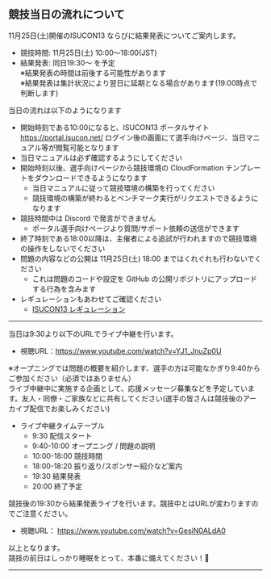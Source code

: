 ## 競技当日の流れについて 
11月25日(土)開催のISUCON13 ならびに結果発表についてご案内します。
- 競技時間: 11月25日(土) 10:00〜18:00(JST)  
- 結果発表: 同日19:30〜 を予定  
※結果発表の時間は前後する可能性があります  
※結果発表は集計状況により翌日に延期となる場合があります(19:00時点で判断します)  

当日の流れは以下のようになります
- 開始時刻である10:00になると、ISUCON13 ポータルサイト https://portal.isucon.net/ ログイン後の画面にて選手向けページ、当日マニュアル等が閲覧可能となります
- 当日マニュアルは必ず確認するようにしてください
- 開始時刻以後、選手向けページから競技環境の CloudFormation テンプレートをダウンロードできるようになります
  - 当日マニュアルに従って競技環境の構築を行ってください
  - 競技環境の構築が終わるとベンチマーク実行がリクエストできるようになります
- 競技時間中は Discord で発言ができません
  - ポータル選手向けページより質問/サポート依頼の送信ができます
- 終了時刻である18:00以降は、主催者による追試が行われますので競技環境の操作をしないでください
- 問題の内容などの公開は 11月25日(土) 18:00 まではくれぐれも行わないでください
  - これは問題のコードや設定を GitHub の公開リポジトリにアップロードする行為を含みます
- レギュレーションもあわせてご確認ください
  - [ISUCON13 レギュレーション](https://isucon.net/archives/57768216.html)
---
当日は9:30より以下のURLでライブ中継を行います。
- 視聴URL：https://www.youtube.com/watch?v=YJ1_JnuZp0U  

※オープニングでは問題の概要を紹介します、選手の方は可能なかぎり9:40からご参加ください（必須ではありません）  
ライブ中継中に実施する企画として、応援メッセージ募集などを予定しています。友人・同僚・ご家族などに共有してください(選手の皆さんは競技後のアーカイブ配信でお楽しみください)

- ライブ中継タイムテーブル
  - 9:30 配信スタート
  - 9:40-10:00 オープニング / 問題の説明
  - 10:00-18:00 競技時間
  - 18:00-18:20 振り返り/スポンサー紹介など案内
  - 19:30 結果発表
  - 20:00 終了予定

競技後の19:30から結果発表ライブを行います。競技中とはURLが変わりますのでご注意ください。
- 視聴URL： https://www.youtube.com/watch?v=GesiN0ALdA0  

以上となります。  
競技の前日はしっかり睡眠をとって、本番に備えてください！💪

---